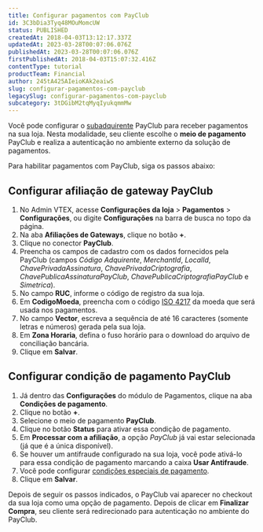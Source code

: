 ```yaml
---
title: Configurar pagamentos com PayClub
id: 3C3bDia3Tyq48MOuMomcUW
status: PUBLISHED
createdAt: 2018-04-03T13:12:17.337Z
updatedAt: 2023-03-28T00:07:06.076Z
publishedAt: 2023-03-28T00:07:06.076Z
firstPublishedAt: 2018-04-03T15:07:32.416Z
contentType: tutorial
productTeam: Financial
author: 245tA425AIeioKAk2eaiwS
slug: configurar-pagamentos-com-payclub
legacySlug: configurar-pagamentos-com-payclub
subcategory: 3tDGibM2tqMyqIyukqmmMw
---
```


Você pode configurar o [subadquirente](/pt/tutorial/o-que-e-um-subadquirente) PayClub para receber pagamentos na sua loja. Nesta modalidade, seu cliente escolhe o __meio de pagamento__ PayClub e realiza a autenticação no ambiente externo da solução de pagamentos.

Para habilitar pagamentos com PayClub, siga os passos abaixo:

## Configurar afiliação de gateway PayClub
1. No Admin VTEX, acesse **Configurações da loja** > **Pagamentos** > **Configurações**, ou digite **Configurações** na barra de busca no topo da página.
2. Na aba __Afiliações de Gateways__, clique no botão __+__.
3. Clique no conector __PayClub__.
4. Preencha os campos de cadastro com os dados fornecidos pela PayClub (campos _Código Adquirente_, _MerchantId_, _LocalId_, _ChavePrivadaAssinatura_, _ChavePrivadaCriptografia_, _ChavePublicaAssinaturaPayClub_, _ChavePublicaCriptografiaPayClub_ e _Simetrica_).
5. No campo __RUC__, informe o código de registro da sua loja.
6. Em __CodigoMoeda__, preencha com o código [ISO 4217](https://pt.wikipedia.org/wiki/ISO_4217) da moeda que será usada nos pagamentos.
7. No campo __Vector__, escreva a sequência de até 16 caracteres (somente letras e números) gerada pela sua loja.
8. Em __Zona Horaria__, defina o fuso horário para o download do arquivo de conciliação bancária.
9. Clique em __Salvar__.

## Configurar condição de pagamento PayClub
1. Já dentro das __Configurações__ do módulo de Pagamentos, clique na aba __Condições de pagamento__.
2. Clique no botão __+__.
3. Selecione o meio de pagamento __PayClub__.
4. Clique no botão __Status__ para ativar essa condição de pagamento.
5. Em __Processar com a afiliação__, a opção _PayClub_ já vai estar selecionada (já que é a única disponível).
6. Se houver um antifraude configurado na sua loja, você pode ativá-lo para essa condição de pagamento marcando a caixa __Usar Antifraude__.
7. Você pode configurar [condições especiais de pagamento](/pt/tutorial/condicoes-especiais).
8. Clique em __Salvar__.

Depois de seguir os passos indicados, o PayClub vai aparecer no checkout da sua loja como uma opção de pagamento. Depois de clicar em __Finalizar Compra__, seu cliente será redirecionado para autenticação no ambiente do PayClub.
